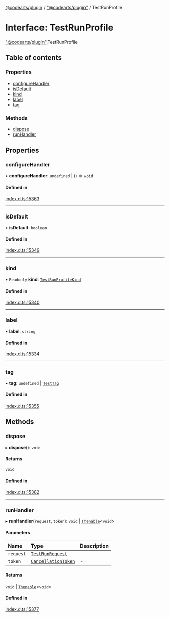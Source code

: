 [@codearts/plugin](../README.md) / ["@codearts/plugin"](../modules/_codearts_plugin_.md) / TestRunProfile

# Interface: TestRunProfile

["@codearts/plugin"](../modules/_codearts_plugin_.md).TestRunProfile

## Table of contents

### Properties

- [configureHandler](codearts_plugin_.TestRunProfile.md#configurehandler)
- [isDefault](codearts_plugin_.TestRunProfile.md#isdefault)
- [kind](codearts_plugin_.TestRunProfile.md#kind)
- [label](codearts_plugin_.TestRunProfile.md#label)
- [tag](codearts_plugin_.TestRunProfile.md#tag)

### Methods

- [dispose](codearts_plugin_.TestRunProfile.md#dispose)
- [runHandler](codearts_plugin_.TestRunProfile.md#runhandler)

## Properties

### configureHandler

• **configureHandler**: `undefined` \| () => `void`

#### Defined in

[index.d.ts:15363](https://github.com/huaweicloud/cloudide-plugin-api/blob/d4de966/index.d.ts#L15363)

___

### isDefault

• **isDefault**: `boolean`

#### Defined in

[index.d.ts:15349](https://github.com/huaweicloud/cloudide-plugin-api/blob/d4de966/index.d.ts#L15349)

___

### kind

• `Readonly` **kind**: [`TestRunProfileKind`](../enums/codearts_plugin_.TestRunProfileKind.md)

#### Defined in

[index.d.ts:15340](https://github.com/huaweicloud/cloudide-plugin-api/blob/d4de966/index.d.ts#L15340)

___

### label

• **label**: `string`

#### Defined in

[index.d.ts:15334](https://github.com/huaweicloud/cloudide-plugin-api/blob/d4de966/index.d.ts#L15334)

___

### tag

• **tag**: `undefined` \| [`TestTag`](../classes/codearts_plugin_.TestTag.md)

#### Defined in

[index.d.ts:15355](https://github.com/huaweicloud/cloudide-plugin-api/blob/d4de966/index.d.ts#L15355)

## Methods

### dispose

▸ **dispose**(): `void`

#### Returns

`void`

#### Defined in

[index.d.ts:15382](https://github.com/huaweicloud/cloudide-plugin-api/blob/d4de966/index.d.ts#L15382)

___

### runHandler

▸ **runHandler**(`request`, `token`): `void` \| [`Thenable`](Thenable.md)<`void`\>

#### Parameters

| Name | Type | Description |
| :------ | :------ | :------ |
| `request` | [`TestRunRequest`](../classes/codearts_plugin_.TestRunRequest.md) |  |
| `token` | [`CancellationToken`](codearts_plugin_.CancellationToken.md) | - |

#### Returns

`void` \| [`Thenable`](Thenable.md)<`void`\>

#### Defined in

[index.d.ts:15377](https://github.com/huaweicloud/cloudide-plugin-api/blob/d4de966/index.d.ts#L15377)
